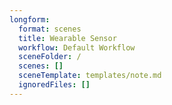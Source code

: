 ```yaml
---
longform:
  format: scenes
  title: Wearable Sensor
  workflow: Default Workflow
  sceneFolder: /
  scenes: []
  sceneTemplate: templates/note.md
  ignoredFiles: []
---
```

